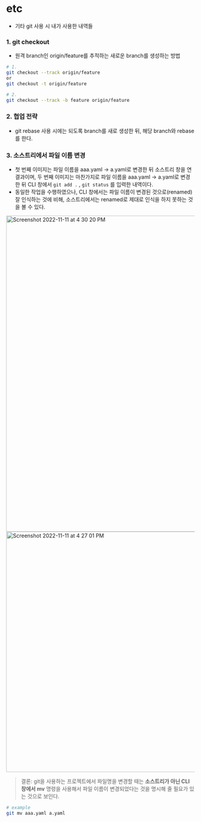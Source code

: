 # etc

* 기타 git 사용 시 내가 사용한 내역들



###  1. git checkout

* 원격 branch인 origin/feature를 추적하는 새로운 branch를 생성하는 방법

```bash
# 1. 
git checkout --track origin/feature
or 
git checkout -t origin/feature

# 2.
git checkout --track -b feature origin/feature
```





### 2. 협업 전략

* git rebase 사용 시에는 되도록 branch를 새로 생성한 뒤, 해당 branch와 rebase를 한다.





### 3. 소스트리에서 파일 이름 변경

* 첫 번째 이미지는 파일 이름을 aaa.yaml -> a.yaml로 변경한 뒤 소스트리 창을 연 결과이며, 두 번째 이미지는 마찬가지로 파일 이름을 aaa.yaml -> a.yaml로 변경한 뒤 CLI 창에서 `git add .` , `git status` 를 입력한 내역이다.
* 동일한 작업을 수행하였으나, CLI 창에서는 파일 이름이 변경된 것으로(renamed) 잘 인식하는 것에 비해, 소스트리에서는 renamed로 제대로 인식을 하지 못하는 것을 볼 수 있다. 

<img width="844" alt="Screenshot 2022-11-11 at 4 30 20 PM" src="https://user-images.githubusercontent.com/80478750/201289135-d8ca1577-57e0-4b58-83f3-c1943d20c1a2.png">

<img width="642" alt="Screenshot 2022-11-11 at 4 27 01 PM" src="https://user-images.githubusercontent.com/80478750/201288653-8eaf3b67-c007-4700-bd92-d809fcb6d3a5.png">



> 결론: git을 사용하는 프로젝트에서 파일명을 변경할 때는 **소스트리가 아닌 CLI 창에서 mv** 명령을 사용해서 파일 이름이 변경되었다는 것을 명시해 줄 필요가 있는 것으로 보인다.

```bash
# example
git mv aaa.yaml a.yaml
```

